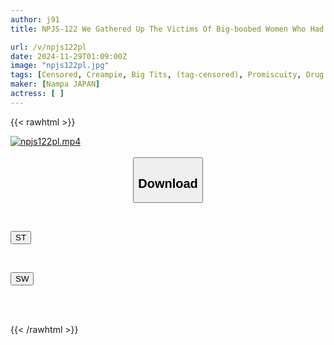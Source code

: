 ```yaml
---
author: j91
title: NPJS-122 We Gathered Up The Victims Of Big-boobed Women Who Had Been Deceived By Pyramid Schemes And Held A Confinement Rape Gangbang Party. We Made Them Wear Obscene Whip Erotic Costumes And Drugged Them With Aphrodisiacs And Had A Creampie Sex Party.

url: /v/npjs122pl
date: 2024-11-29T01:09:00Z
image: "npjs122pl.jpg"
tags: [Censored, Creampie, Big Tits, (tag-censored), Promiscuity, Drug	]
maker: [Nampa JAPAN]
actress: [ ]
---
```



{{< rawhtml >}}

<div class="video" data-videoid="d8ljAVkOaAHkKw2">
    <a href="javascript:;">
        <img src="/v/npjs122pl/npjs122pl.jpg" width="WIDTH" height="HEIGHT" alt="npjs122pl.mp4" loading="lazy">
    </a>
</div>

<script type="text/javascript" src="https://j91.asia/asset/on-demand-st.js"></script>

<br>
  <link rel="stylesheet" href="https://j91.asia/asset/bs5.css">
  
  <center>
  <button class="btn btn-primary" type="button" data-bs-toggle="collapse" data-bs-target=".multi-collapse" aria-expanded="false" aria-controls="multiCollapseExample1 multiCollapseExample2"><h2>Download</h2></button></center>
</p>
<div class="row">
  <div class="col">
    <div class="collapse multi-collapse" id="multiCollapseExample1">
      <div class="card card-body">
	      	      <br>
<div class="buttons">  
<p><a href="/v/npjs122pl/st.html" target="_blank"><button class="btn-hover color-3"><i class="fa fa-download"></i> ST</button></a></p></div>
    </div>
  </div>
</div>
  <div class="col">
    <div class="collapse multi-collapse" id="multiCollapseExample2">
      <div class="card card-body">
	      <br>
<div class="buttons">
<p><a href="/v/npjs122pl/sw.html" target="_blank"><button class="btn-hover color-2"><i class="fa fa-download"></i> SW</button></a></p></div>
<br><br>
      </div>
    </div>
  </div>
</div>

{{< /rawhtml >}}